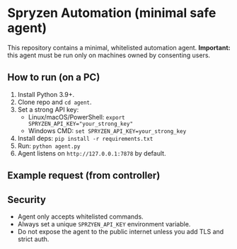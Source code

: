 # Spryzen Automation (minimal safe agent)

This repository contains a minimal, whitelisted automation agent.
**Important:** this agent must be run only on machines owned by consenting users.

## How to run (on a PC)
1. Install Python 3.9+.
2. Clone repo and `cd agent`.
3. Set a strong API key:
   - Linux/macOS/PowerShell: `export SPRYZEN_API_KEY="your_strong_key"`
   - Windows CMD: `set SPRYZEN_API_KEY=your_strong_key`
4. Install deps: `pip install -r requirements.txt`
5. Run: `python agent.py`
6. Agent listens on `http://127.0.0.1:7878` by default.

## Example request (from controller)
## Security
- Agent only accepts whitelisted commands.
- Always set a unique `SPRZYEN_API_KEY` environment variable.
- Do not expose the agent to the public internet unless you add TLS and strict auth.